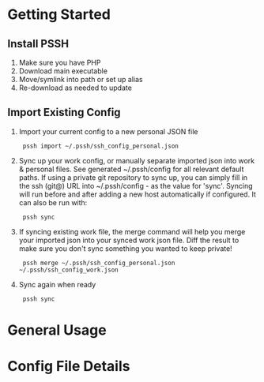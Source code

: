 # Getting Started

## Install PSSH
1. Make sure you have PHP
2. Download main executable
3. Move/symlink into path or set up alias
4. Re-download as needed to update

## Import Existing Config
1. Import your current config to a new personal JSON file

        pssh import ~/.pssh/ssh_config_personal.json

2. Sync up your work config, or manually separate imported json into work & personal files. See generated ~/.pssh/config for all relevant default paths. If using a private git repository to sync up, you can simply fill in the ssh (git@) URL into ~/.pssh/config - as the value for 'sync'.  Syncing will run before and after adding a new host automatically if configured.  It can also be run with:

        pssh sync

3. If syncing existing work file, the merge command will help you merge your imported json into your synced work json file.  Diff the result to make sure you don't sync something you wanted to keep private!

        pssh merge ~/.pssh/ssh_config_personal.json ~/.pssh/ssh_config_work.json

4. Sync again when ready

        pssh sync

# General Usage

# Config File Details
